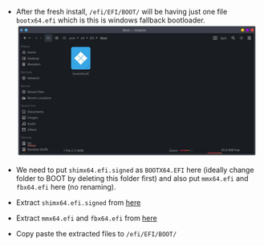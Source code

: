 * After the fresh install, `/efi/EFI/BOOT/` will be having just one file `bootx64.efi` which is this is windows fallback bootloader.
  ![](https://raw.githubusercontent.com/itzzmesid/Arch-Linux-Installation/main/images/photo_2021-10-04_16-55-56.jpg)



* We need to put `shimx64.efi.signed` as `BOOTX64.EFI` here (ideally change folder to BOOT by deleting this folder first)
  and also put `mmx64.efi` and `fbx64.efi` here (no renaming).
* Extract `shimx64.efi.signed` from [here](http://mirrors.kernel.org/ubuntu/pool/main/s/shim-signed/shim-signed_1.45+15+1552672080.a4a1fbe-0ubuntu2_amd64.deb) 
* Extract `mmx64.efi` and `fbx64.efi` from [here](http://mirrors.kernel.org/ubuntu/pool/main/s/shim/shim_15+1552672080.a4a1fbe-0ubuntu2_amd64.deb)
* Copy paste the extracted files to `/efi/EFI/BOOT/`
